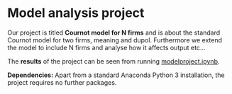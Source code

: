 # Model analysis project

Our project is titled **Cournot model for N firms** and is about the standard Cournot model for two firms, meaning and dupol. Furthermore we extend the model to include N firms and analyse how it affects output etc...

The **results** of the project can be seen from running [modelproject.ipynb](modelproject.ipynb).

**Dependencies:** Apart from a standard Anaconda Python 3 installation, the project requires no further packages.